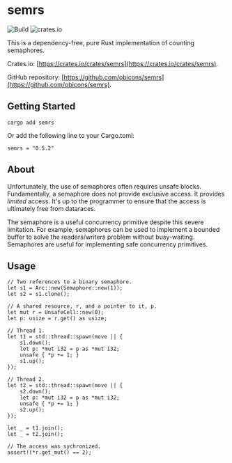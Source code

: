 # semrs
![Build](https://github.com/obicons/semrs/actions/workflows/rust.yml/badge.svg)
![crates.io](https://img.shields.io/crates/v/semrs)

This is a dependency-free, pure Rust implementation of counting semaphores.

Crates.io: [https://crates.io/crates/semrs](https://crates.io/crates/semrs).

GitHub repository: [https://github.com/obicons/semrs](https://github.com/obicons/semrs).

## Getting Started

```shell
cargo add semrs
```

Or add the following line to your Cargo.toml:

```
semrs = "0.5.2"
```

## About
Unfortunately, the use of semaphores often requires unsafe
blocks. Fundamentally, a semaphore does not provide exclusive
access. It provides *limited* access. It's up to the programmer to
ensure that the access is ultimately free from
dataraces. 

The semaphore is a useful concurrency primitive despite this severe
limitation. For example, semaphores can be used to implement a bounded
buffer to solve the readers/writers problem without
busy-waiting. Semaphores are useful for implementing safe concurrency
primitives.

## Usage
```
// Two references to a binary semaphore.
let s1 = Arc::new(Semaphore::new(1));
let s2 = s1.clone();

// A shared resource, r, and a pointer to it, p.
let mut r = UnsafeCell::new(0);
let p: usize = r.get() as usize;

// Thread 1.
let t1 = std::thread::spawn(move || {
    s1.down();
    let p: *mut i32 = p as *mut i32;
    unsafe { *p += 1; }
    s1.up();
});

// Thread 2.
let t2 = std::thread::spawn(move || {
    s2.down();
    let p: *mut i32 = p as *mut i32;
    unsafe { *p += 1; }
    s2.up();
});

let _ = t1.join();
let _ = t2.join();

// The access was sychronized.
assert!(*r.get_mut() == 2);
```
